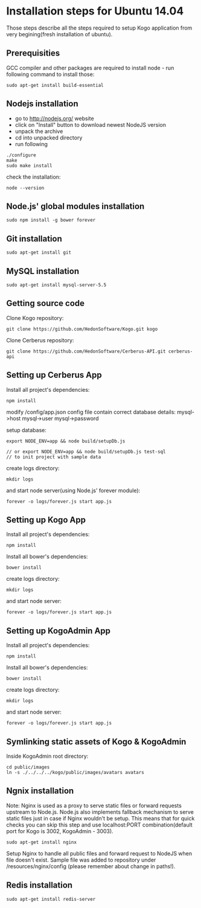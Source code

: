 
Installation steps for Ubuntu 14.04
===================================

Those steps describe all the steps required to setup Kogo application from very begining(fresh installation of ubuntu).

Prerequisities
--------------

GCC compiler and other packages are required to install node - run following command to install those:

```
sudo apt-get install build-essential
```

Nodejs installation
-------------------

- go to http://nodejs.org/ website
- click on "Install" button to download newest NodeJS version
- unpack the archive
- cd into unpacked directory
- run following

```
./configure
make
sudo make install
```

check the installation:

```
node --version
```

Node.js' global modules installation
------------------------------------

```
sudo npm install -g bower forever
```

Git installation
----------------

```
sudo apt-get install git
```

MySQL installation
----------------

```
sudo apt-get install mysql-server-5.5
```

Getting source code
-------------------

Clone Kogo repository:

```
git clone https://github.com/HedonSoftware/Kogo.git kogo
```

Clone Cerberus repository:

```
git clone https://github.com/HedonSoftware/Cerberus-API.git cerberus-api
```

Setting up Cerberus App
-----------------------

Install all project's dependencies:

```
npm install
```

modify /config/app.json config file contain correct database details:
mysql->host
mysql->user
mysql->password

setup database:

```
export NODE_ENV=app && node build/setupDb.js

// or export NODE_ENV=app && node build/setupDb.js test-sql
// to init project with sample data
```

create logs directory:

```
mkdir logs
```

and start node server(using Node.js' forever module):

```
forever -o logs/forever.js start app.js
```

Setting up Kogo App
-------------------

Install all project's dependencies:

```
npm install
```

Install all bower's dependencies:

```
bower install
```

create logs directory:

```
mkdir logs
```

and start node server:

```
forever -o logs/forever.js start app.js
```

Setting up KogoAdmin App
------------------------

Install all project's dependencies:

```
npm install
```

Install all bower's dependencies:

```
bower install
```

create logs directory:

```
mkdir logs
```

and start node server:

```
forever -o logs/forever.js start app.js
```

Symlinking static assets of Kogo & KogoAdmin
--------------------------------------------

Inside KogoAdmin root directory:

```
cd public/images
ln -s ./../../../kogo/public/images/avatars avatars
```

Ngnix installation
------------------

Note: Nginx is used as a proxy to serve static files or forward requests upstream to Node.js. Node.js also implements fallback mechanism to serve static files just in case if Nginx wouldn't be setup. This means that for quick checks you can skip this step and use localhost:PORT combination(default port for Kogo is 3002, KogoAdmin - 3003).

```
sudo apt-get install nginx
```

Setup Nginx to handle all public files and forward request to NodeJS when file doesn't exist.
Sample file was added to repository under /resources/nginx/config (please remember about change in paths!).

Redis installation
----------------

```
sudo apt-get install redis-server
```
